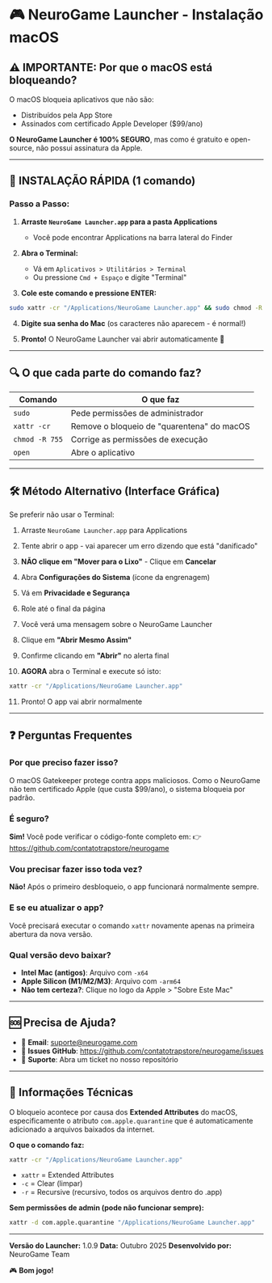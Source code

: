 # 🎮 NeuroGame Launcher - Instalação macOS

## ⚠️ IMPORTANTE: Por que o macOS está bloqueando?

O macOS bloqueia aplicativos que não são:
- Distribuídos pela App Store
- Assinados com certificado Apple Developer ($99/ano)

**O NeuroGame Launcher é 100% SEGURO**, mas como é gratuito e open-source, não possui assinatura da Apple.

---

## 🚀 INSTALAÇÃO RÁPIDA (1 comando)

### Passo a Passo:

1. **Arraste `NeuroGame Launcher.app` para a pasta Applications**
   - Você pode encontrar Applications na barra lateral do Finder

2. **Abra o Terminal:**
   - Vá em `Aplicativos > Utilitários > Terminal`
   - Ou pressione `Cmd + Espaço` e digite "Terminal"

3. **Cole este comando e pressione ENTER:**

```bash
sudo xattr -cr "/Applications/NeuroGame Launcher.app" && sudo chmod -R 755 "/Applications/NeuroGame Launcher.app" && open "/Applications/NeuroGame Launcher.app"
```

4. **Digite sua senha do Mac** (os caracteres não aparecem - é normal!)

5. **Pronto!** O NeuroGame Launcher vai abrir automaticamente 🎉

---

## 🔍 O que cada parte do comando faz?

| Comando | O que faz |
|---------|-----------|
| `sudo` | Pede permissões de administrador |
| `xattr -cr` | Remove o bloqueio de "quarentena" do macOS |
| `chmod -R 755` | Corrige as permissões de execução |
| `open` | Abre o aplicativo |

---

## 🛠️ Método Alternativo (Interface Gráfica)

Se preferir não usar o Terminal:

1. Arraste `NeuroGame Launcher.app` para Applications

2. Tente abrir o app - vai aparecer um erro dizendo que está "danificado"

3. **NÃO clique em "Mover para o Lixo"** - Clique em **Cancelar**

4. Abra **Configurações do Sistema** (ícone da engrenagem)

5. Vá em **Privacidade e Segurança**

6. Role até o final da página

7. Você verá uma mensagem sobre o NeuroGame Launcher

8. Clique em **"Abrir Mesmo Assim"**

9. Confirme clicando em **"Abrir"** no alerta final

10. **AGORA** abra o Terminal e execute só isto:
```bash
xattr -cr "/Applications/NeuroGame Launcher.app"
```

11. Pronto! O app vai abrir normalmente

---

## ❓ Perguntas Frequentes

### Por que preciso fazer isso?

O macOS Gatekeeper protege contra apps maliciosos. Como o NeuroGame não tem certificado Apple (que custa $99/ano), o sistema bloqueia por padrão.

### É seguro?

**Sim!** Você pode verificar o código-fonte completo em:
👉 https://github.com/contatotrapstore/neurogame

### Vou precisar fazer isso toda vez?

**Não!** Após o primeiro desbloqueio, o app funcionará normalmente sempre.

### E se eu atualizar o app?

Você precisará executar o comando `xattr` novamente apenas na primeira abertura da nova versão.

### Qual versão devo baixar?

- **Intel Mac (antigos)**: Arquivo com `-x64`
- **Apple Silicon (M1/M2/M3)**: Arquivo com `-arm64`
- **Não tem certeza?**: Clique no logo da Apple > "Sobre Este Mac"

---

## 🆘 Precisa de Ajuda?

- 📧 **Email**: suporte@neurogame.com
- 💬 **Issues GitHub**: https://github.com/contatotrapstore/neurogame/issues
- 📱 **Suporte**: Abra um ticket no nosso repositório

---

## 🔐 Informações Técnicas

O bloqueio acontece por causa dos **Extended Attributes** do macOS, especificamente o atributo `com.apple.quarantine` que é automaticamente adicionado a arquivos baixados da internet.

**O que o comando faz:**
```bash
xattr -cr "/Applications/NeuroGame Launcher.app"
```
- `xattr` = Extended Attributes
- `-c` = Clear (limpar)
- `-r` = Recursive (recursivo, todos os arquivos dentro do .app)

**Sem permissões de admin (pode não funcionar sempre):**
```bash
xattr -d com.apple.quarantine "/Applications/NeuroGame Launcher.app"
```

---

**Versão do Launcher:** 1.0.9
**Data:** Outubro 2025
**Desenvolvido por:** NeuroGame Team

🎮 **Bom jogo!**

